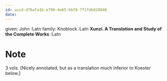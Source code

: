 ```yaml
---
id: uuid-d76afa1b-e790-4e65-bbf8-7f1fdb828840
date: 
---
```


given: John :Latn
family: Knoblock :Latn
**Xunzi.  A Translation and Study of the Complete Works** :Latn
# Note
3 vols. [Nicely annotated, but as a translation much inferior to Koester below.]